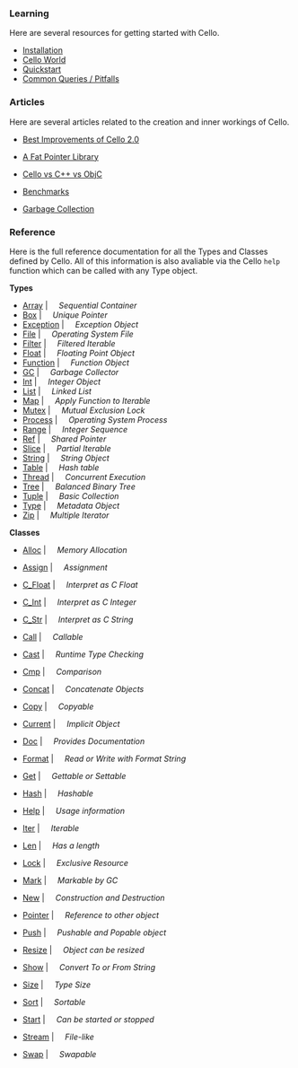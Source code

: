 
  <div class="row">
  <div class="col-xs-6 col-md-6">

### Learning

Here are several resources for getting started with Cello.

* [Installation](/learn/installation)
* [Cello World](/learn/cello-world)
* [Quickstart](/learn/quickstart)
* [Common Queries / Pitfalls](/learn/queries-and-pitfalls)

### Articles

Here are several articles related to the creation and inner workings of Cello.

* [Best Improvements of Cello 2.0](/learn/best-improvements-of-cello-2.0)
* [A Fat Pointer Library](/learn/a-fat-pointer-library)
* [Cello vs C++ vs ObjC](/learn/cello-vs-cpp-vs-objc)
* [Benchmarks](/learn/benchmarks)
* [Garbage Collection](/learn/garbage-collection)

  </div>
  <div class="col-xs-6 col-md-6">

### Reference

Here is the full reference documentation for all the Types and Classes defined
by Cello. All of this information is also avaliable via the Cello 
<code>help</code> function which can be called with any Type object.


__Types__

* <span class="docitem">[Array](/learn/array)</span> | &nbsp; &nbsp;   _Sequential Container_
* <span class="docitem">[Box](/learn/box)</span> | &nbsp; &nbsp;   _Unique Pointer_
* <span class="docitem">[Exception](/learn/exception)</span> | &nbsp; &nbsp;   _Exception Object_
* <span class="docitem">[File](/learn/file)</span> | &nbsp; &nbsp;   _Operating System File_
* <span class="docitem">[Filter](/learn/filter)</span> | &nbsp; &nbsp;   _Filtered Iterable_
* <span class="docitem">[Float](/learn/float)</span> | &nbsp; &nbsp;   _Floating Point Object_
* <span class="docitem">[Function](/learn/function)</span> | &nbsp; &nbsp;   _Function Object_
* <span class="docitem">[GC](/learn/gc)</span> | &nbsp; &nbsp;   _Garbage Collector_
* <span class="docitem">[Int](/learn/int)</span> | &nbsp; &nbsp;   _Integer Object_
* <span class="docitem">[List](/learn/list)</span> | &nbsp; &nbsp;   _Linked List_
* <span class="docitem">[Map](/learn/map)</span> | &nbsp; &nbsp;   _Apply Function to Iterable_
* <span class="docitem">[Mutex](/learn/mutex)</span> | &nbsp; &nbsp;   _Mutual Exclusion Lock_
* <span class="docitem">[Process](/learn/process)</span> | &nbsp; &nbsp;   _Operating System Process_
* <span class="docitem">[Range](/learn/range)</span> | &nbsp; &nbsp;   _Integer Sequence_
* <span class="docitem">[Ref](/learn/ref)</span> | &nbsp; &nbsp;   _Shared Pointer_
* <span class="docitem">[Slice](/learn/slice)</span> | &nbsp; &nbsp;   _Partial Iterable_
* <span class="docitem">[String](/learn/string)</span> | &nbsp; &nbsp;   _String Object_
* <span class="docitem">[Table](/learn/table)</span> | &nbsp; &nbsp;   _Hash table_
* <span class="docitem">[Thread](/learn/thread)</span> | &nbsp; &nbsp;   _Concurrent Execution_
* <span class="docitem">[Tree](/learn/tree)</span> | &nbsp; &nbsp;   _Balanced Binary Tree_
* <span class="docitem">[Tuple](/learn/tuple)</span> | &nbsp; &nbsp;   _Basic Collection_
* <span class="docitem">[Type](/learn/type)</span> | &nbsp; &nbsp;   _Metadata Object_
* <span class="docitem">[Zip](/learn/zip)</span> | &nbsp; &nbsp;   _Multiple Iterator_

__Classes__

* <span class="docitem">[Alloc](/learn/alloc)</span> | &nbsp; &nbsp;   _Memory Allocation_
* <span class="docitem">[Assign](/learn/assign)</span> | &nbsp; &nbsp;   _Assignment_
* <span class="docitem">[C_Float](/learn/c_float)</span> | &nbsp; &nbsp;   _Interpret as C Float_
* <span class="docitem">[C_Int](/learn/c_int)</span> | &nbsp; &nbsp;   _Interpret as C Integer_
* <span class="docitem">[C_Str](/learn/c_str)</span> | &nbsp; &nbsp;   _Interpret as C String_
* <span class="docitem">[Call](/learn/call)</span> | &nbsp; &nbsp;   _Callable_
* <span class="docitem">[Cast](/learn/cast)</span> | &nbsp; &nbsp;   _Runtime Type Checking_
* <span class="docitem">[Cmp](/learn/cmp)</span> | &nbsp; &nbsp;   _Comparison_
* <span class="docitem">[Concat](/learn/concat)</span> | &nbsp; &nbsp;   _Concatenate Objects_
* <span class="docitem">[Copy](/learn/copy)</span> | &nbsp; &nbsp;   _Copyable_
* <span class="docitem">[Current](/learn/current)</span> | &nbsp; &nbsp;   _Implicit Object_
* <span class="docitem">[Doc](/learn/doc)</span> | &nbsp; &nbsp;   _Provides Documentation_
* <span class="docitem">[Format](/learn/format)</span> | &nbsp; &nbsp;   _Read or Write with Format String_
* <span class="docitem">[Get](/learn/get)</span> | &nbsp; &nbsp;   _Gettable or Settable_
* <span class="docitem">[Hash](/learn/hash)</span> | &nbsp; &nbsp;   _Hashable_
* <span class="docitem">[Help](/learn/help)</span> | &nbsp; &nbsp;   _Usage information_
* <span class="docitem">[Iter](/learn/iter)</span> | &nbsp; &nbsp;   _Iterable_
* <span class="docitem">[Len](/learn/len)</span> | &nbsp; &nbsp;   _Has a length_
* <span class="docitem">[Lock](/learn/lock)</span> | &nbsp; &nbsp;   _Exclusive Resource_
* <span class="docitem">[Mark](/learn/mark)</span> | &nbsp; &nbsp;   _Markable by GC_
* <span class="docitem">[New](/learn/new)</span> | &nbsp; &nbsp;   _Construction and Destruction_
* <span class="docitem">[Pointer](/learn/pointer)</span> | &nbsp; &nbsp;   _Reference to other object_
* <span class="docitem">[Push](/learn/push)</span> | &nbsp; &nbsp;   _Pushable and Popable object_
* <span class="docitem">[Resize](/learn/resize)</span> | &nbsp; &nbsp;   _Object can be resized_
* <span class="docitem">[Show](/learn/show)</span> | &nbsp; &nbsp;   _Convert To or From String_
* <span class="docitem">[Size](/learn/size)</span> | &nbsp; &nbsp;   _Type Size_
* <span class="docitem">[Sort](/learn/sort)</span> | &nbsp; &nbsp;   _Sortable_
* <span class="docitem">[Start](/learn/start)</span> | &nbsp; &nbsp;   _Can be started or stopped_
* <span class="docitem">[Stream](/learn/stream)</span> | &nbsp; &nbsp;   _File-like_
* <span class="docitem">[Swap](/learn/swap)</span> | &nbsp; &nbsp;   _Swapable_


  </div>
  </div>

